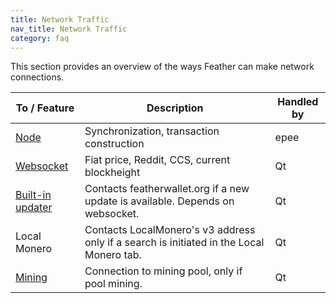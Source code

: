 ```yaml
---
title: Network Traffic
nav_title: Network Traffic
category: faq
---
```


This section provides an overview of the ways Feather can make network connections.


| To / Feature                | Description                                                | Handled by              |
|-----------------------------|------------------------------------------------------------|-------------------------|
| [Node](nodes)               | Synchronization, transaction construction                  |  epee       |
| [Websocket](websocket)      | Fiat price, Reddit, CCS, current blockheight               |  Qt         |
| [Built-in updater](updater) | Contacts featherwallet.org if a new update is available. Depends on websocket.    |  Qt         |
| Local Monero                | Contacts LocalMonero's v3 address only if a search is initiated in the Local Monero tab.|  Qt |
| [Mining](mining-setup)      | Connection to mining pool, only if pool mining.            |  Qt |


